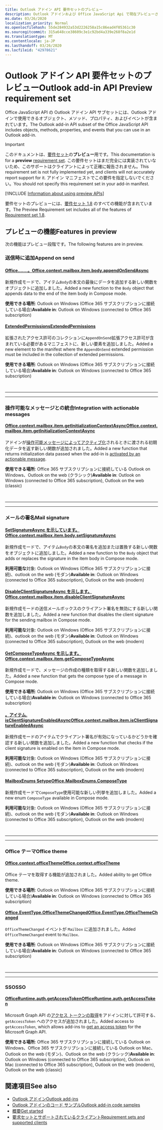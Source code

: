 ```yaml
---
title: Outlook アドイン API 要件セットのプレビュー
description: Outlook アドインおよび Office JavaScript Api で現在プレビューされている機能と Api。
ms.date: 03/26/2020
localization_priority: Normal
ms.openlocfilehash: 55de284932a53d2226258a15c86ead4f05361c30
ms.sourcegitcommit: 315a648cce38609c3e1c92bd4a339e268f8a2e1d
ms.translationtype: MT
ms.contentlocale: ja-JP
ms.lasthandoff: 03/26/2020
ms.locfileid: "42978621"
---
```

# <a name="outlook-add-in-api-preview-requirement-set"></a><span data-ttu-id="846be-103">Outlook アドイン API 要件セットのプレビュー</span><span class="sxs-lookup"><span data-stu-id="846be-103">Outlook add-in API Preview requirement set</span></span>

<span data-ttu-id="846be-104">Office JavaScript API の Outlook アドイン API サブセットには、Outlook アドインで使用できるオブジェクト、メソッド、プロパティ、およびイベントが含まれています。</span><span class="sxs-lookup"><span data-stu-id="846be-104">The Outlook add-in API subset of the Office JavaScript API includes objects, methods, properties, and events that you can use in an Outlook add-in.</span></span>

> [!IMPORTANT]
> <span data-ttu-id="846be-105">このドキュメントは、[要件セット](../../requirement-sets/outlook-api-requirement-sets.md)の**プレビュー**用です。</span><span class="sxs-lookup"><span data-stu-id="846be-105">This documentation is for a **preview** [requirement set](../../requirement-sets/outlook-api-requirement-sets.md).</span></span> <span data-ttu-id="846be-106">この要件セットはまだ完全には実装されていないため、このサポートはクライアントによって正確に報告されません。</span><span class="sxs-lookup"><span data-stu-id="846be-106">This requirement set is not fully implemented yet, and clients will not accurately report support for it.</span></span> <span data-ttu-id="846be-107">アドイン マニフェストでこの要件を指定しないでください。</span><span class="sxs-lookup"><span data-stu-id="846be-107">You should not specify this requirement set in your add-in manifest.</span></span>

[!INCLUDE [Information about using preview APIs](../../../includes/using-preview-apis-host.md)]

<span data-ttu-id="846be-108">要件セットのプレビューには、[要件セット 1.8](../requirement-set-1.8/outlook-requirement-set-1.8.md) のすべての機能が含まれています。</span><span class="sxs-lookup"><span data-stu-id="846be-108">The Preview Requirement set includes all of the features of [Requirement set 1.8](../requirement-set-1.8/outlook-requirement-set-1.8.md).</span></span>

## <a name="features-in-preview"></a><span data-ttu-id="846be-109">プレビューの機能</span><span class="sxs-lookup"><span data-stu-id="846be-109">Features in preview</span></span>

<span data-ttu-id="846be-110">次の機能はプレビュー段階です。</span><span class="sxs-lookup"><span data-stu-id="846be-110">The following features are in preview.</span></span>

### <a name="append-on-send"></a><span data-ttu-id="846be-111">送信時に追加</span><span class="sxs-lookup"><span data-stu-id="846be-111">Append on send</span></span>

#### <a name="officecontextmailboxitembodyappendonsendasync"></a>[<span data-ttu-id="846be-112">Office.......。</span><span class="sxs-lookup"><span data-stu-id="846be-112">Office.context.mailbox.item.body.appendOnSendAsync</span></span>](/javascript/api/outlook/office.body?view=outlook-js-preview#appendonsendasync-data--options--callback-)

<span data-ttu-id="846be-113">新規作成モードで、アイテム`Body`の本文の最後にデータを追加する新しい関数をオブジェクトに追加しました。</span><span class="sxs-lookup"><span data-stu-id="846be-113">Added a new function to the `Body` object that appends data to the end of the item body in Compose mode.</span></span>

<span data-ttu-id="846be-114">**使用できる場所**: Outlook on Windows (Office 365 サブスクリプションに接続している場合)</span><span class="sxs-lookup"><span data-stu-id="846be-114">**Available in**: Outlook on Windows (connected to Office 365 subscription)</span></span>

#### <a name="extendedpermissions"></a>[<span data-ttu-id="846be-115">ExtendedPermissions</span><span class="sxs-lookup"><span data-stu-id="846be-115">ExtendedPermissions</span></span>](../../manifest/extendedpermissions.md)

<span data-ttu-id="846be-116">拡張されたアクセス許可のコレクションに`AppendOnSend`拡張アクセス許可が含まれている必要があるマニフェストに、新しい要素を追加しました。</span><span class="sxs-lookup"><span data-stu-id="846be-116">Added a new element to the manifest where the `AppendOnSend` extended permission must be included in the collection of extended permissions.</span></span>

<span data-ttu-id="846be-117">**使用できる場所**: Outlook on Windows (Office 365 サブスクリプションに接続している場合)</span><span class="sxs-lookup"><span data-stu-id="846be-117">**Available in**: Outlook on Windows (connected to Office 365 subscription)</span></span>

<br>

---

---

### <a name="integration-with-actionable-messages"></a><span data-ttu-id="846be-118">操作可能なメッセージとの統合</span><span class="sxs-lookup"><span data-stu-id="846be-118">Integration with actionable messages</span></span>

#### <a name="officecontextmailboxitemgetinitializationcontextasync"></a>[<span data-ttu-id="846be-119">Office.context.mailbox.item.getInitializationContextAsync</span><span class="sxs-lookup"><span data-stu-id="846be-119">Office.context.mailbox.item.getInitializationContextAsync</span></span>](office.context.mailbox.item.md#methods)

<span data-ttu-id="846be-120">アドインが[操作可能メッセージによってアクティブ化](/outlook/actionable-messages/invoke-add-in-from-actionable-message)されるときに渡される初期化データを返す新しい関数が追加されました。</span><span class="sxs-lookup"><span data-stu-id="846be-120">Added a new function that returns initialization data passed when the add-in is [activated by an actionable message](/outlook/actionable-messages/invoke-add-in-from-actionable-message).</span></span>

<span data-ttu-id="846be-121">**使用できる場所**: Office 365 サブスクリプションに接続している Outlook on Windows、Outlook on the web (クラシック)</span><span class="sxs-lookup"><span data-stu-id="846be-121">**Available in**: Outlook on Windows (connected to Office 365 subscription), Outlook on the web (classic)</span></span>

<br>

---

---

### <a name="mail-signature"></a><span data-ttu-id="846be-122">メールの署名</span><span class="sxs-lookup"><span data-stu-id="846be-122">Mail signature</span></span>

#### <a name="officecontextmailboxitembodysetsignatureasync"></a>[<span data-ttu-id="846be-123">SetSignatureAsync を示しています。</span><span class="sxs-lookup"><span data-stu-id="846be-123">Office.context.mailbox.item.body.setSignatureAsync</span></span>](/javascript/api/outlook/office.body?view=outlook-js-preview#setsignatureasync-data--options--callback-)

<span data-ttu-id="846be-124">新規作成モードで、アイテム`Body`の本文の署名を追加または置換する新しい関数をオブジェクトに追加しました。</span><span class="sxs-lookup"><span data-stu-id="846be-124">Added a new function to the `Body` object that adds or replaces the signature in the item body in Compose mode.</span></span>

<span data-ttu-id="846be-125">**利用可能な**対象: Outlook on Windows (Office 365 サブスクリプションに接続)、outlook on the web (モダン)</span><span class="sxs-lookup"><span data-stu-id="846be-125">**Available in**: Outlook on Windows (connected to Office 365 subscription), Outlook on the web (modern)</span></span>

#### <a name="officecontextmailboxitemdisableclientsignatureasync"></a>[<span data-ttu-id="846be-126">DisableClientSignatureAsync を示します。</span><span class="sxs-lookup"><span data-stu-id="846be-126">Office.context.mailbox.item.disableClientSignatureAsync</span></span>](office.context.mailbox.item.md#methods)

<span data-ttu-id="846be-127">新規作成モードの送信メールボックスのクライアント署名を無効にする新しい関数を追加しました。</span><span class="sxs-lookup"><span data-stu-id="846be-127">Added a new function that disables the client signature for the sending mailbox in Compose mode.</span></span>

<span data-ttu-id="846be-128">**利用可能な**対象: Outlook on Windows (Office 365 サブスクリプションに接続)、outlook on the web (モダン)</span><span class="sxs-lookup"><span data-stu-id="846be-128">**Available in**: Outlook on Windows (connected to Office 365 subscription), Outlook on the web (modern)</span></span>

#### <a name="officecontextmailboxitemgetcomposetypeasync"></a>[<span data-ttu-id="846be-129">GetComposeTypeAsync を示します。</span><span class="sxs-lookup"><span data-stu-id="846be-129">Office.context.mailbox.item.getComposeTypeAsync</span></span>](/javascript/api/outlook/office.messagecompose?view=outlook-js-preview#getcomposetypeasync-options--callback-)

<span data-ttu-id="846be-130">新規作成モードで、メッセージの作成の種類を取得する新しい関数を追加しました。</span><span class="sxs-lookup"><span data-stu-id="846be-130">Added a new function that gets the compose type of a message in Compose mode.</span></span>

<span data-ttu-id="846be-131">**使用できる場所**: Outlook on Windows (Office 365 サブスクリプションに接続している場合)</span><span class="sxs-lookup"><span data-stu-id="846be-131">**Available in**: Outlook on Windows (connected to Office 365 subscription)</span></span>

#### <a name="officecontextmailboxitemisclientsignatureenabledasync"></a>[<span data-ttu-id="846be-132">。アイテム. isClientSignatureEnabledAsync</span><span class="sxs-lookup"><span data-stu-id="846be-132">Office.context.mailbox.item.isClientSignatureEnabledAsync</span></span>](office.context.mailbox.item.md#methods)

<span data-ttu-id="846be-133">新規作成モードのアイテムでクライアント署名が有効になっているかどうかを確認する新しい関数を追加しました。</span><span class="sxs-lookup"><span data-stu-id="846be-133">Added a new function that checks if the client signature is enabled on the item in Compose mode.</span></span>

<span data-ttu-id="846be-134">**利用可能な**対象: Outlook on Windows (Office 365 サブスクリプションに接続)、outlook on the web (モダン)</span><span class="sxs-lookup"><span data-stu-id="846be-134">**Available in**: Outlook on Windows (connected to Office 365 subscription), Outlook on the web (modern)</span></span>

#### <a name="officemailboxenumscomposetype"></a>[<span data-ttu-id="846be-135">MailboxEnums Setype</span><span class="sxs-lookup"><span data-stu-id="846be-135">Office.MailboxEnums.ComposeType</span></span>](/javascript/api/outlook/office.mailboxenums.composetype?view=outlook-js-preview)

<span data-ttu-id="846be-136">新規作成モードで`ComposeType`使用可能な新しい列挙を追加しました。</span><span class="sxs-lookup"><span data-stu-id="846be-136">Added a new enum `ComposeType` available in Compose mode.</span></span>

<span data-ttu-id="846be-137">**利用可能な**対象: Outlook on Windows (Office 365 サブスクリプションに接続)、outlook on the web (モダン)</span><span class="sxs-lookup"><span data-stu-id="846be-137">**Available in**: Outlook on Windows (connected to Office 365 subscription), Outlook on the web (modern)</span></span>

<br>

---

---

### <a name="office-theme"></a><span data-ttu-id="846be-138">Office テーマ</span><span class="sxs-lookup"><span data-stu-id="846be-138">Office theme</span></span>

#### <a name="officecontextofficetheme"></a>[<span data-ttu-id="846be-139">Office.context.officeTheme</span><span class="sxs-lookup"><span data-stu-id="846be-139">Office.context.officeTheme</span></span>](/javascript/api/office/office.context#officetheme)

<span data-ttu-id="846be-140">Office テーマを取得する機能が追加されました。</span><span class="sxs-lookup"><span data-stu-id="846be-140">Added ability to get Office theme.</span></span>

<span data-ttu-id="846be-141">**使用できる場所**: Outlook on Windows (Office 365 サブスクリプションに接続している場合)</span><span class="sxs-lookup"><span data-stu-id="846be-141">**Available in**: Outlook on Windows (connected to Office 365 subscription)</span></span>

#### <a name="officeeventtypeofficethemechanged"></a>[<span data-ttu-id="846be-142">Office.EventType.OfficeThemeChanged</span><span class="sxs-lookup"><span data-stu-id="846be-142">Office.EventType.OfficeThemeChanged</span></span>](/javascript/api/office/office.eventtype)

<span data-ttu-id="846be-143">`OfficeThemeChanged` イベントが `Mailbox` に追加されました。</span><span class="sxs-lookup"><span data-stu-id="846be-143">Added `OfficeThemeChanged` event to `Mailbox`.</span></span>

<span data-ttu-id="846be-144">**使用できる場所**: Outlook on Windows (Office 365 サブスクリプションに接続している場合)</span><span class="sxs-lookup"><span data-stu-id="846be-144">**Available in**: Outlook on Windows (connected to Office 365 subscription)</span></span>

<br>

---

---

### <a name="sso"></a><span data-ttu-id="846be-145">SSO</span><span class="sxs-lookup"><span data-stu-id="846be-145">SSO</span></span>

#### <a name="officeruntimeauthgetaccesstoken"></a>[<span data-ttu-id="846be-146">OfficeRuntime.auth.getAccessToken</span><span class="sxs-lookup"><span data-stu-id="846be-146">OfficeRuntime.auth.getAccessToken</span></span>](../../../develop/sso-in-office-add-ins.md#sso-api-reference)

<span data-ttu-id="846be-147">Microsoft Graph API の[アクセス トークンの取得](../../../outlook/authenticate-a-user-with-an-sso-token.md)をアドインに対して許可する、`getAccessToken` へのアクセスが追加されました。</span><span class="sxs-lookup"><span data-stu-id="846be-147">Added access to `getAccessToken`, which allows add-ins to [get an access token](../../../outlook/authenticate-a-user-with-an-sso-token.md) for the Microsoft Graph API.</span></span>

<span data-ttu-id="846be-148">**使用できる場所**: Office 365 サブスクリプションに接続している Outlook on Windows、Office 365 サブスクリプションに接続している Outlook on Mac、Outlook on the web (モダン)、Outlook on the web (クラシック)</span><span class="sxs-lookup"><span data-stu-id="846be-148">**Available in**: Outlook on Windows (connected to Office 365 subscription), Outlook on Mac (connected to Office 365 subscription), Outlook on the web (modern), Outlook on the web (classic)</span></span>

## <a name="see-also"></a><span data-ttu-id="846be-149">関連項目</span><span class="sxs-lookup"><span data-stu-id="846be-149">See also</span></span>

- [<span data-ttu-id="846be-150">Outlook アドイン</span><span class="sxs-lookup"><span data-stu-id="846be-150">Outlook add-ins</span></span>](../../../outlook/outlook-add-ins-overview.md)
- [<span data-ttu-id="846be-151">Outlook アドインのコード サンプル</span><span class="sxs-lookup"><span data-stu-id="846be-151">Outlook add-in code samples</span></span>](https://developer.microsoft.com/outlook/gallery/?filterBy=Outlook,Samples,Add-ins)
- [<span data-ttu-id="846be-152">概要</span><span class="sxs-lookup"><span data-stu-id="846be-152">Get started</span></span>](../../../quickstarts/outlook-quickstart.md)
- [<span data-ttu-id="846be-153">要求セットとサポートされているクライアント</span><span class="sxs-lookup"><span data-stu-id="846be-153">Requirement sets and supported clients</span></span>](../../requirement-sets/outlook-api-requirement-sets.md)
